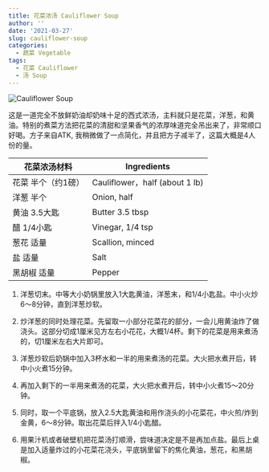 ```yaml
---
title: 花菜浓汤 Cauliflower Soup
author: ''
date: '2021-03-27'
slug: cauliflower-soup
categories:
  - 蔬菜 Vegetable
tags:
  - 花菜 Cauliflower
  - 汤 Soup
---
```


![Cauliflower Soup](/img/2021-03-23-cauliflower-soup.jpg)

这是一道完全不放鲜奶油却奶味十足的西式浓汤，主料就只是花菜，洋葱，和黄油。特别的煮菜方法把花菜的清甜和坚果香气的浓厚味道完全吊出来了，非常顺口好喝。方子来自ATK, 我稍微做了一点简化，并且把方子减半了，这篇大概是4人份的量。

|花菜浓汤材料                                   |Ingredients            |
|---------------------------------------|-------------------------|
|花菜 半个（约1磅）                      |Cauliflower，half (about 1 lb)       |
|洋葱 半个                           |Onion, half            |
|黄油 3.5大匙                           |Butter 3.5 tbsp            |
|醋 1/4小匙                                |Vinegar, 1/4 tsp              |
|葱花 适量                                |Scallion, minced              |
|盐 适量                                |Salt              |
|黑胡椒 适量                            |Pepper             |

1. 洋葱切末。中等大小奶锅里放入1大匙黄油，洋葱末，和1/4小匙盐。中小火炒6～8分钟，直到洋葱炒软。

2. 炒洋葱的同时处理花菜。先留取一小部分花菜花的部分，一会儿用黄油炸了做浇头。这部分切成1厘米见方左右小花花，大概1/4杯。剩下的花菜是用来煮汤的，切1厘米左右大片即可。

3. 洋葱炒软后奶锅中加入3杯水和一半的用来煮汤的花菜。大火把水煮开后，转中小火煮15分钟。

4. 再加入剩下的一半用来煮汤的花菜，大火把水煮开后，转中小火煮15～20分钟。

5. 同时，取一个平底锅，放入2.5大匙黄油和用作浇头的小花菜花，中火煎/炸到金黄，6～8分钟。取出花菜后拌入1/4小匙醋。

6. 用果汁机或者破壁机把花菜汤打顺滑，尝味道决定是不是再加点盐。最后上桌是加入适量炸过的小花菜花浇头，平底锅里留下的焦化黄油，葱花，和黑胡椒。



